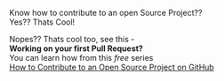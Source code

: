 
Know how to contribute to an open Source Project?? <br>
Yes?? Thats Cool!<br>

Nopes?? Thats cool too, see this -<br> 
**Working on your first Pull Request?** <br> 
You can learn how from this *free* series  <br>
[How to Contribute to an Open Source Project on GitHub](https://egghead.io/series/how-to-contribute-to-an-open-source-project-on-github)
